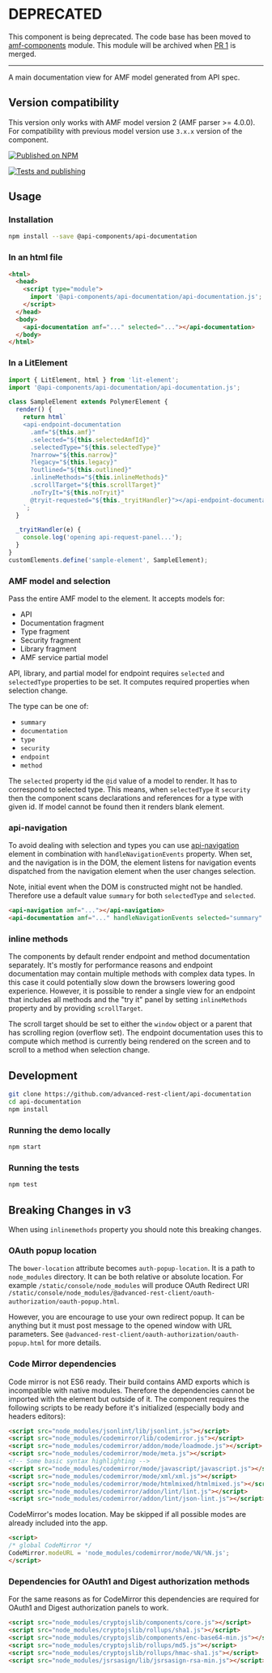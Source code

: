 # DEPRECATED

This component is being deprecated. The code base has been moved to [amf-components](https://github.com/advanced-rest-client/amf-components) module. This module will be archived when [PR 1](https://github.com/advanced-rest-client/amf-components/pull/1) is merged.

-----

A main documentation view for AMF model generated from API spec.

## Version compatibility

This version only works with AMF model version 2 (AMF parser >= 4.0.0).
For compatibility with previous model version use `3.x.x` version of the component.

[![Published on NPM](https://img.shields.io/npm/v/@api-components/api-documentation.svg)](https://www.npmjs.com/package/@api-components/api-documentation)

[![Tests and publishing](https://github.com/advanced-rest-client/api-documentation/actions/workflows/deployment.yml/badge.svg)](https://github.com/advanced-rest-client/api-documentation/actions/workflows/deployment.yml)

## Usage

### Installation

```sh
npm install --save @api-components/api-documentation
```

### In an html file

```html
<html>
  <head>
    <script type="module">
      import '@api-components/api-documentation/api-documentation.js';
    </script>
  </head>
  <body>
    <api-documentation amf="..." selected="..."></api-documentation>
  </body>
</html>
```

### In a LitElement

```js
import { LitElement, html } from 'lit-element';
import '@api-components/api-documentation/api-documentation.js';

class SampleElement extends PolymerElement {
  render() {
    return html`
    <api-endpoint-documentation
      .amf="${this.amf}"
      .selected="${this.selectedAmfId}"
      .selectedType="${this.selectedType}"
      ?narrow="${this.narrow}"
      ?legacy="${this.legacy}"
      ?outlined="${this.outlined}"
      .inlineMethods="${this.inlineMethods}"
      .scrollTarget="${this.scrollTarget}"
      .noTryIt="${this.noTryit}"
      @tryit-requested="${this._tryitHandler}"></api-endpoint-documentation>
    `;
  }

  _tryitHandler(e) {
    console.log('opening api-request-panel...');
  }
}
customElements.define('sample-element', SampleElement);
```

### AMF model and selection

Pass the entire AMF model to the element. It accepts models for:

-   API
-   Documentation fragment
-   Type fragment
-   Security fragment
-   Library fragment
-   AMF service partial model

API, library, and partial model for endpoint requires `selected` and `selectedType` properties to be set.
It computes required properties when selection change.

The type can be one of:

-   `summary`
-   `documentation`
-   `type`
-   `security`
-   `endpoint`
-   `method`

The `selected` property id the `@id` value of a model to render. It has to correspond to selected type.
This means, when `selectedType` it `security` then the component scans declarations and references for a type
with given id. If model cannot be found then it renders blank element.

### api-navigation

To avoid dealing with selection and types you can use [api-navigation](https://github.com/advanced-rest-client/api-navigation) element
in combination with `handleNavigationEvents` property. When set, and the navigation is in the DOM, the element listens for navigation
events dispatched from the navigation element when the user changes selection.

Note, initial event when the DOM is constructed might not be handled. Therefore use a default value `summary` for both `selectedType` and `selected`.

```html
<api-navigation amf="..."></api-navigation>
<api-documentation amf="..." handleNavigationEvents selected="summary" selectedtype="summary"></api-documentation>
```

### inline methods

The components by default render endpoint and method documentation separately. It's mostly for performance reasons and endpoint documentation may contain multiple methods with complex data types. In this case it could potentially slow down the browsers lowering good experience.
However, it is possible to render a single view for an endpoint that includes all methods and the "try it" panel by setting `inlineMethods` property and by providing `scrollTarget`.

The scroll target should be set to either the `window` object or a parent that has scrolling region (overflow set). The endpoint documentation uses this to compute which method is currently being rendered on the screen and to scroll to a method when selection change.

## Development

```sh
git clone https://github.com/advanced-rest-client/api-documentation
cd api-documentation
npm install
```

### Running the demo locally

```sh
npm start
```

### Running the tests
```sh
npm test
```

## Breaking Changes in v3

When using `inlinemethods` property you should note this breaking changes.

### OAuth popup location

The `bower-location` attribute becomes `auth-popup-location`.
It is a path to `node_modules` directory. It can be both relative or absolute location. For example `/static/console/node_modules` will produce OAuth Redirect URI `/static/console/node_modules/@advanced-rest-client/oauth-authorization/oauth-popup.html`.

However, you are encourage to use your own redirect popup. It can be anything but it must post message to the opened window with URL parameters. See `@advanced-rest-client/oauth-authorization/oauth-popup.html` for more details.

### Code Mirror dependencies

Code mirror is not ES6 ready. Their build contains AMD exports which is incompatible with native modules. Therefore the dependencies cannot be imported with the element but outside of it.
The component requires the following scripts to be ready before it's initialized (especially body and headers editors):

```html
<script src="node_modules/jsonlint/lib/jsonlint.js"></script>
<script src="node_modules/codemirror/lib/codemirror.js"></script>
<script src="node_modules/codemirror/addon/mode/loadmode.js"></script>
<script src="node_modules/codemirror/mode/meta.js"></script>
<!-- Some basic syntax highlighting -->
<script src="node_modules/codemirror/mode/javascript/javascript.js"></script>
<script src="node_modules/codemirror/mode/xml/xml.js"></script>
<script src="node_modules/codemirror/mode/htmlmixed/htmlmixed.js"></script>
<script src="node_modules/codemirror/addon/lint/lint.js"></script>
<script src="node_modules/codemirror/addon/lint/json-lint.js"></script>
```

CodeMirror's modes location. May be skipped if all possible modes are already included into the app.

```html
<script>
/* global CodeMirror */
CodeMirror.modeURL = 'node_modules/codemirror/mode/%N/%N.js';
</script>
```

### Dependencies for OAuth1 and Digest authorization methods

For the same reasons as for CodeMirror this dependencies are required for OAuth1 and Digest authorization panels to work.

```html
<script src="node_modules/cryptojslib/components/core.js"></script>
<script src="node_modules/cryptojslib/rollups/sha1.js"></script>
<script src="node_modules/cryptojslib/components/enc-base64-min.js"></script>
<script src="node_modules/cryptojslib/rollups/md5.js"></script>
<script src="node_modules/cryptojslib/rollups/hmac-sha1.js"></script>
<script src="node_modules/jsrsasign/lib/jsrsasign-rsa-min.js"></script>
```
